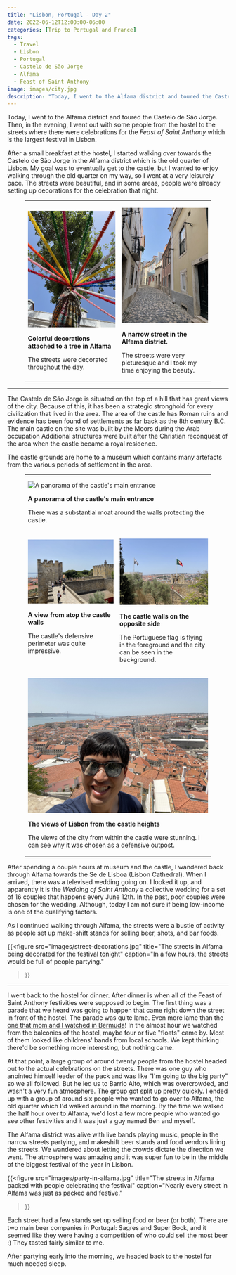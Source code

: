 ```yaml
---
title: "Lisbon, Portugal - Day 2"
date: 2022-06-12T12:00:00-06:00
categories: [Trip to Portugal and France]
tags:
  - Travel
  - Lisbon
  - Portugal
  - Castelo de São Jorge
  - Alfama
  - Feast of Saint Anthony
image: images/city.jpg
description: "Today, I went to the Alfama district and toured the Castelo de São Jorge. Then, in the evening, I went out with some people from the hostel to the streets where there were celebrations for the Feast of Saint Anthony"
---
```


Today, I went to the Alfama district and toured the Castelo de São Jorge. Then,
in the evening, I went out with some people from the hostel to the streets where
there were celebrations for the _Feast of Saint Anthony_ which is the largest
festival in Lisbon.

After a small breakfast at the hostel, I started walking over towards the
Castelo de São Jorge in the Alfama district which is the old quarter of Lisbon.
My goal was to eventually get to the castle, but I wanted to enjoy walking
through the old quarter on my way, so I went at a very leisurely pace. The
streets were beautiful, and in some areas, people were already setting up
decorations for the celebration that night.

<figure>
<table class="gallery">
<tr>
<td>

![](images/decorations.jpg "Colorful decorations attached to a tree in the Alfama district")

**Colorful decorations attached to a tree in Alfama**

The streets were decorated throughout the day.

</td>
<td>

![](images/narrow-alfama-street.jpg "A narrow street in the Alfama district")

**A narrow street in the Alfama district.**

The streets were very picturesque and I took my time enjoying the beauty.

</td>
</tr>
</table>
</figure>

---

The Castelo de São Jorge is situated on the top of a hill that has great views
of the city. Because of this, it has been a strategic stronghold for every
civilization that lived in the area. The area of the castle has Roman ruins and
evidence has been found of settlements as far back as the 8th century B.C. The
main castle on the site was built by the Moors during the Arab occupation
Additional structures were built after the Christian reconquest of the area when
the castle became a royal residence.

The castle grounds are home to a museum which contains many artefacts from the
various periods of settlement in the area.

<figure>
<table class="gallery">
<tr>
<td colspan="2">

![](images/castle-panorama.jpg "A panorama of the castle's main entrance")

**A panorama of the castle's main entrance**

There was a substantial moat around the walls protecting the castle.

</td>
</tr>
<tr>
<td>

![](images/castle-walls.jpg "A view from atop the castle walls")

**A view from atop the castle walls**

The castle's defensive perimeter was quite impressive.

<br>

</td>
<td>

![](images/castle-flags.jpg "A view of the castle walls with the Portuguese flag flying atop. The city can be seen in the background")

**The castle walls on the opposite side**

The Portuguese flag is flying in the foreground and the city can be seen in the
background.

</td>
</tr>
<tr>
<td colspan="2">

![](images/city.jpg "The views of Lisbon from the castle heights")

**The views of Lisbon from the castle heights**

The views of the city from within the castle were stunning. I can see why it was
chosen as a defensive outpost.

</td>
</tr>
</table>
</figure>

After spending a couple hours at museum and the castle, I wandered back through
Alfama towards the Se de Lisboa (Lisbon Cathedral). When I arrived, there was a
televised wedding going on. I looked it up, and apparently it is the _Wedding of
Saint Anthony_ a collective wedding for a set of 16 couples that happens every
June 12th. In the past, poor couples were chosen for the wedding. Although,
today I am not sure if being low-income is one of the qualifying factors.

As I continued walking through Alfama, the streets were a bustle of activity as
people set up make-shift stands for selling beer, shots, and bar foods.

{{<figure
  src="images/street-decorations.jpg"
  title="The streets in Alfama being decorated for the festival tonight"
  caption="In a few hours, the streets would be full of people partying."
>}}

---

I went back to the hostel for dinner. After dinner is when all of the Feast of
Saint Anthony festivities were supposed to begin. The first thing was a parade
that we heard was going to happen that came right down the street in front of
the hostel. The parade was quite lame. Even more lame than the
[one that mom and I watched in Bermuda]({{<ref"../../2016-new-england-trip/2016-05-24-bermuda-2.md#parade">}})!
In the almost hour we watched from the balconies of the hostel, maybe four or
five "floats" came by. Most of them looked like childrens' bands from local
schools. We kept thinking there'd be something more interesting, but nothing
came.

At that point, a large group of around twenty people from the hostel headed out
to the actual celebrations on the streets. There was one guy who anointed
himself leader of the pack and was like "I'm going to the big party" so we all
followed. But he led us to Barrio Alto, which was overcrowded, and wasn't a very
fun atmosphere. The group got split up pretty quickly. I ended up with a group
of around six people who wanted to go over to Alfama, the old quarter which I'd
walked around in the morning. By the time we walked the half hour over to
Alfama, we'd lost a few more people who wanted go see other festivities and it
was just a guy named Ben and myself.

The Alfama district was alive with live bands playing music, people in the
narrow streets partying, and makeshift beer stands and food vendors lining the
streets. We wandered about letting the crowds dictate the direction we went. The
atmosphere was amazing and it was super fun to be in the middle of the biggest
festival of the year in Lisbon.

{{<figure
  src="images/party-in-alfama.jpg"
  title="The streets in Alfama packed with people celebrating the festival"
  caption="Nearly every street in Alfama was just as packed and festive."
>}}

Each street had a few stands set up selling food or beer (or both). There are
two main beer companies in Portugal: Sagres and Super Bock, and it seemed like
they were having a competition of who could sell the most beer :) They tasted
fairly similar to me.

After partying early into the morning, we headed back to the hostel for much
needed sleep.
